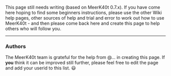 This page still needs writing (based on MeerK40t 0.7.x). If you have come here hoping to find some beginners instructions, please use the other Wiki help pages, other sources of help and trial and error to work out how to use MeerK40t - and then please come back here and create this page to help others who will follow you.

---
### Authors
The MeerK40t team is grateful for the help from @... in creating this page. If **you** think it can be improved still further, please feel free to edit the page and add your userid to this list. 😃